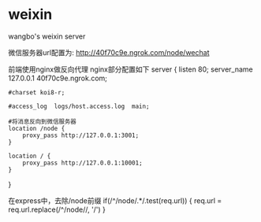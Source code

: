weixin
======

wangbo's weixin server

微信服务器url配置为: http://40f70c9e.ngrok.com/node/wechat

前端使用nginx做反向代理
nginx部分配置如下
server {
    listen       80;
    server_name  127.0.0.1 40f70c9e.ngrok.com;

    #charset koi8-r;

    #access_log  logs/host.access.log  main;

    #将消息反向到微信服务器
    location /node {
        proxy_pass http://127.0.0.1:3001;
    }

    location / {
        proxy_pass http://127.0.0.1:10001;
    }
}

在express中，去除/node前缀
if(/^\/node\/.*/.test(req.url)) {
  req.url = req.url.replace(/^\/node\//, '/')
}
